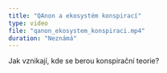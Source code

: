 ```yaml
---
title: "QAnon a ekosystém konspirací"
type: video
file: "qanon_ekosystem_konspiraci.mp4"
duration: "Neznámá"
---
```


Jak vznikají, kde se berou konspirační teorie? 